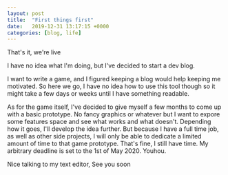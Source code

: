 ```yaml
---
layout: post
title:  "First things first"
date:   2019-12-31 13:17:15 +0000
categories: [blog, life]
---
```


That's it, we're live

I have no idea what I'm doing, but I've decided to start a dev blog.

I want to write a game, and I figured keeping a blog would help keeping me
motivated.  So here we go, I have no idea how to use this tool though so it
might take a few days or weeks until I have something readable.

As for the game itself, I've decided to give myself a few months to come up with
a basic prototype. No fancy graphics or whatever but I want to expore some
features space and see what works and what doesn't. Depending how it goes, I'll
develop the idea further. But because I have a full time job, as well as other
side projects, I will only be able to dedicate a limited amount of time to that
game prototype. That's fine, I still have time. My arbitrary deadline is set to
the 1st of May 2020. Youhou.

Nice talking to my text editor,
See you soon
